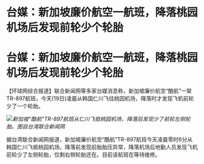 # 台媒：新加坡廉价航空一航班，降落桃园机场后发现前轮少个轮胎

# 台媒：新加坡廉价航空一航班，降落桃园机场后发现前轮少个轮胎

【环球网综合报道】联合新闻网等多家台媒消息称，新加坡廉价航空“酷航”一架TR-897航班，今天(19日)凌晨从韩国仁川飞往桃园机场，降落时才发现飞机前轮少了一个轮胎。

![](https://inews.gtimg.com/om_bt/OuOI7Vxn4TjJnI4DP2yTzZxSvB88VhszoZEO8DYfBL7-YAA/1000)_新加坡“酷航”TR-897航班从仁川飞抵桃园机场，降落后发现少了前轮左侧轮胎。图自台湾联合新闻网_

据台湾联合新闻网报道，新加坡廉价航空“酷航”TR-897航班今天凌晨零时6分从韩国仁川飞抵桃园机场，降落前发现前胎胎压异常，降落机场后地勤人员发现飞机前轮少了左侧轮胎，仅剩右侧轮胎还在。目前该航班在等待维修。


